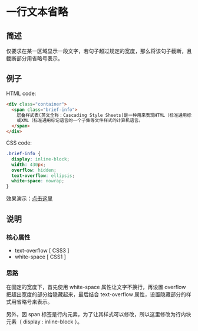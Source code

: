 # 一行文本省略

## 简述

仅要求在某一区域显示一段文字，若句子超过规定的宽度，那么将该句子截断，且截断部分用省略号表示。

## 例子

HTML code:

```html
<div class="container">
  <span class="brief-info">
    层叠样式表(英文全称：Cascading Style Sheets)是一种用来表现HTML（标准通用标记语言的一个应用）
    或XML（标准通用标记语言的一个子集等文件样式的计算机语言。
  </span>
</div>
```

CSS code:

```css
.brief-info {
  display: inline-block;
  width: 430px;
  overflow: hidden;
  text-overflow: ellipsis;
  white-space: nowrap;
}
```

效果演示：[点击这里](https://jsfiddle.net/wengyifeng/zeaqd6hv/1/)

## 说明

### 核心属性

+ text-overflow [ CSS3 ]
+ white-space [ CSS1 ]

### 思路

在固定的宽度下，首先使用 white-space 属性让文字不换行，再设置 overflow 把超出宽度的部分给隐藏起来，最后结合 text-overflow 属性，设置隐藏部分的样式用省略号来表示。

另外，因 span 标签是行内元素，为了让其样式可以修改，所以这里修改为行内块元素（ display : inline-block ）。